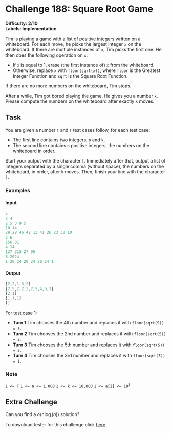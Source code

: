 # Challenge 188: Square Root Game

**Difficulty: 2/10  
Labels: Implementation**

Tim is playing a game with a list of positive integers written on a whiteboard. For each move, he picks the largest integer `x` on the whiteboard. If there are multiple instances of `x`, Tim picks the first one. He then does the following operation on `x`:

- If `x` is equal to 1, erase (the first instance of) `x` from the whiteboard.
- Otherwise, replace `x` with `floor(sqrt(x))`, where `floor` is the Greatest Integer Function and `sqrt` is the Square Root Function.

If there are no more numbers on the whiteboard, Tim stops.

After a while, Tim got bored playing the game. He gives you a number `k`. Please compute the numbers on the whiteboard after exactly `k` moves.

## Task

You are given a number `T` and `T` test cases follow, for each test case:

- The first line contains two integers, `n` and `k`.
- The second line contains `n` positive integers, the numbers on the whiteboard in order.

Start your output with the character `[`. Immediately after that, output a list of integers separated by a single comma (without space), the numbers on the whiteboard, in order, after `k` moves. Then, finish your line with the character `]`.

### Examples

#### Input

```rust
5
5 4
2 5 3 9 5
10 14
29 28 46 42 13 41 26 23 30 10
2 6
256 81
4 14
137 315 27 95
8 2024
1 20 24 20 24 20 24 1
```

#### Output

```rust
[2,2,1,3,2]
[2,5,2,2,3,2,5,4,5,3]
[2,1]
[1,1,1]
[]
```

For test case 1:

- **Turn 1** Tim chooses the 4th number and replaces it with `floor(sqrt(9)) = 3`.
- **Turn 2** Tim chooses the 2nd number and replaces it with `floor(sqrt(5)) = 2`.
- **Turn 3** Tim chooses the 5th number and replaces it with `floor(sqrt(5)) = 2`.
- **Turn 4** Tim chooses the 3rd number and replaces it with `floor(sqrt(3)) = 1`.

### Note

`1 <= T`
`1 <= n <= 1,000`
`1 <= k <= 10,000`
`1 <= a[i] <= 10`<sup>`9`</sup>

## Extra Challenge

Can you find a $\mathcal{O}(n \log(n))$ solution?

To download tester for this challenge click [here](https://downgit.github.io/#/home?url=https://github.com/Pomroka/PreviousChallenges/tree/main/Challenge_188)
